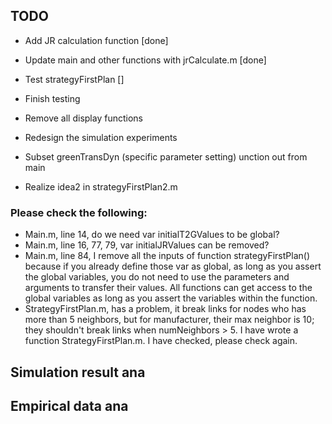 ## TODO
- Add JR calculation function [done]
- Update main and other functions with jrCalculate.m [done]
- Test strategyFirstPlan []

- Finish testing
- Remove all display functions
- Redesign the simulation experiments
- Subset greenTransDyn (specific parameter setting) unction out from main
- Realize idea2 in strategyFirstPlan2.m

### Please check the following:
- Main.m, line 14, do we need var initialT2GValues to be global?
- Main.m, line 16, 77, 79, var initialJRValues can be removed?
- Main.m, line 84, I remove all the inputs of function strategyFirstPlan() because if you already define those var as global,
as long as you assert the global variables, you do not need to use the parameters and arguments to transfer their values. 
All functions can get access to the global variables as long as you assert the variables within the function.
- StrategyFirstPlan.m, has a problem, it break links for nodes who has more than 5 neighbors, but for manufacturer, their max neighbor is 10;
they shouldn't break links when numNeighbors > 5. I have wrote a function StrategyFirstPlan.m. I have checked, please check again.


## Simulation result ana


## Empirical data ana

